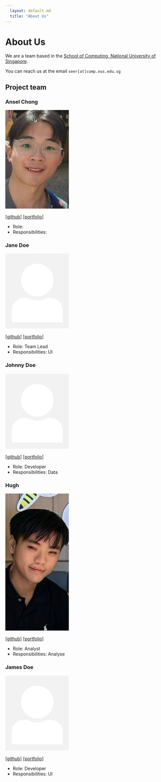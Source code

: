 ```yaml
---
  layout: default.md
  title: "About Us"
---
```


# About Us

We are a team based in the [School of Computing, National University of Singapore](http://www.comp.nus.edu.sg).

You can reach us at the email `seer[at]comp.nus.edu.sg`

## Project team

### Ansel Chong

<img src="images/ansel-ch.png" width="200px">

[[github](https://github.com/Ansel-Ch)]
[[portfolio](team/ansel-ch.md)]

* Role:
* Responsibilities:

### Jane Doe

<img src="images/johndoe.png" width="200px">

[[github](http://github.com/johndoe)]
[[portfolio](team/johndoe.md)]

* Role: Team Lead
* Responsibilities: UI

### Johnny Doe

<img src="images/johndoe.png" width="200px">

[[github](http://github.com/johndoe)] [[portfolio](team/johndoe.md)]

* Role: Developer
* Responsibilities: Data

### Hugh 

<img src="images/gnoossk.png" width="200px">

[[github](http://github.com/gnoossk)]
[[portfolio](team/gnoossk.md)]

* Role: Analyst
* Responsibilities: Analyse

### James Doe

<img src="images/johndoe.png" width="200px">

[[github](http://github.com/johndoe)]
[[portfolio](team/johndoe.md)]

* Role: Developer
* Responsibilities: UI
